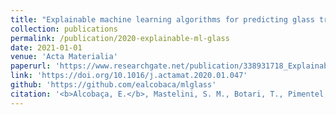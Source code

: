 ```yaml
---
title: "Explainable machine learning algorithms for predicting glass transition temperatures"
collection: publications
permalink: /publication/2020-explainable-ml-glass
date: 2021-01-01
venue: 'Acta Materialia'
paperurl: 'https://www.researchgate.net/publication/338931718_Explainable_Machine_Learning_Algorithms_To_Predict_Glass_Transition_Temperature'
link: 'https://doi.org/10.1016/j.actamat.2020.01.047'
github: 'https://github.com/ealcobaca/mlglass'
citation: '<b>Alcobaça, E.</b>, Mastelini, S. M., Botari, T., Pimentel, B. A., Cassar, D. R., de Leon Ferreira, A. C. P., & Zanotto, E. D. (2020). <i>Explainable machine learning algorithms for predicting glass transition temperatures</i>. <b>Acta Materialia</b>, 188, 92-100. doi:10.1016/j.actamat.2020.01.047'
---
```

